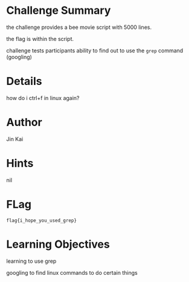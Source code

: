 # Challenge Summary

the challenge provides a bee movie script with 5000 lines.

the flag is within the script. 

challenge tests participants ability to find out to use the `grep` command (googling)

# Details

how do i ctrl+f in linux again?

# Author

Jin Kai

# Hints

nil

# FLag

`flag{i_hope_you_used_grep}`

# Learning Objectives

learning to use grep

googling to find linux commands to do certain things
